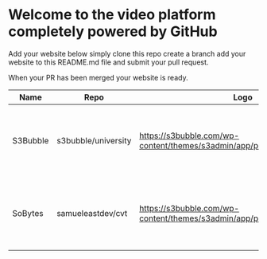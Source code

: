 # Welcome to the video platform completely powered by GitHub

Add your website below simply clone this repo create a branch add your website to this README.md file and submit your pull request.

When your PR has been merged your website is ready.


| Name          | Repo                | Logo                                                                       | Description                                         |
| ------------- | ------------------- | -------------------------------------------------------------------------- | --------------------------------------------------- |
| S3Bubble      | s3bubble/university | https://s3bubble.com/wp-content/themes/s3admin/app/production/img/logo.png | When your PR has been merged your website is ready. |
| SoBytes       | samueleastdev/cvt   | https://s3bubble.com/wp-content/themes/s3admin/app/production/img/logo.png | When your PR has been merged your website is ready. |